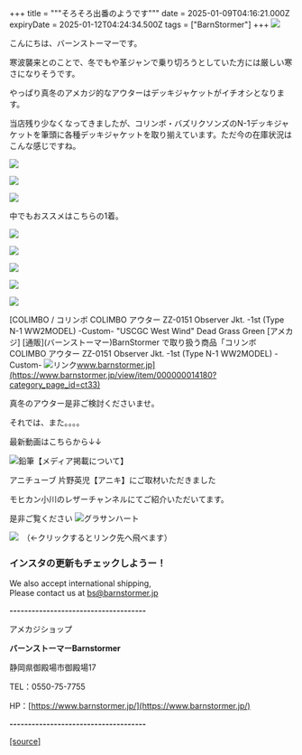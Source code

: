+++
title = """そろそろ出番のようです"""
date = 2025-01-09T04:16:21.000Z
expiryDate = 2025-01-12T04:24:34.500Z
tags = ["BarnStormer"]
+++
[![](https://stat.ameba.jp/user_images/20231023/16/barnstormer-go/b2/03/p/o0420015015354743273.png)](https://ameblo.jp/barnstormer-go/entry-12825670498.html)

こんにちは、バーンストーマーです。

寒波襲来とのことで、冬でもや革ジャンで乗り切ろうとしていた方には厳しい寒さになりそうです。

やっぱり真冬のアメカジ的なアウターはデッキジャケットがイチオシとなります。

当店残り少なくなってきましたが、コリンボ・バズリクソンズのN-1デッキジャケットを筆頭に各種デッキジャケットを取り揃えています。ただ今の在庫状況はこんな感じですね。

[![](https://stat.ameba.jp/user_images/20250109/13/barnstormer-go/3a/ab/j/o0466070015531227116.jpg)](https://stat.ameba.jp/user_images/20250109/13/barnstormer-go/3a/ab/j/o0466070015531227116.jpg)

[![](https://stat.ameba.jp/user_images/20250109/13/barnstormer-go/33/21/j/o0466070015531227117.jpg)](https://stat.ameba.jp/user_images/20250109/13/barnstormer-go/33/21/j/o0466070015531227117.jpg)

[![](https://stat.ameba.jp/user_images/20250109/13/barnstormer-go/62/66/j/o0466070015531227118.jpg)](https://stat.ameba.jp/user_images/20250109/13/barnstormer-go/62/66/j/o0466070015531227118.jpg)

中でもおススメはこちらの1着。

[![](https://stat.ameba.jp/user_images/20250109/13/barnstormer-go/a4/4b/j/o0466070015531227726.jpg)](https://stat.ameba.jp/user_images/20250109/13/barnstormer-go/a4/4b/j/o0466070015531227726.jpg)

[![](https://stat.ameba.jp/user_images/20250109/13/barnstormer-go/4c/71/j/o0466070015531227729.jpg)](https://stat.ameba.jp/user_images/20250109/13/barnstormer-go/4c/71/j/o0466070015531227729.jpg)

[![](https://stat.ameba.jp/user_images/20250109/13/barnstormer-go/e6/31/j/o0466070015531227730.jpg)](https://stat.ameba.jp/user_images/20250109/13/barnstormer-go/e6/31/j/o0466070015531227730.jpg)

[![](https://stat.ameba.jp/user_images/20250109/13/barnstormer-go/12/83/j/o0466070015531227727.jpg)](https://stat.ameba.jp/user_images/20250109/13/barnstormer-go/12/83/j/o0466070015531227727.jpg)

[![](https://stat.ameba.jp/user_images/20250109/13/barnstormer-go/80/bc/j/o0466070015531227731.jpg)](https://stat.ameba.jp/user_images/20250109/13/barnstormer-go/80/bc/j/o0466070015531227731.jpg)

[COLIMBO / コリンボ COLIMBO アウター ZZ-0151 Observer Jkt. -1st (Type N-1 WW2MODEL) -Custom- "USCGC West Wind" Dead Grass Green \[アメカジ\] \[通販\](バーンストーマー)BarnStormer で取り扱う商品「コリンボ COLIMBO アウター ZZ-0151 Observer Jkt. -1st (Type N-1 WW2MODEL) -Custom- ![リンク](https://c.stat100.ameba.jp/ameblo/symbols/v3.20.0/svg/gray/editor_link.svg)www.barnstormer.jp](https://www.barnstormer.jp/view/item/000000014180?category_page_id=ct33)

真冬のアウター是非ご検討くださいませ。

それでは、また。。。。

最新動画はこちらから↓↓

![鉛筆](https://stat100.ameba.jp/blog/ucs/img/char/char3/519.png)【メディア掲載について】

アニチューブ 片野英児【アニキ】にご取材いただきました

モヒカン小川のレザーチャンネルにてご紹介いただいてます。

是非ご覧ください ![グラサンハート](https://stat100.ameba.jp/blog/ucs/img/char/char3/148.png)

[![](https://stat.ameba.jp/user_images/20230412/16/barnstormer-go/6a/23/p/o0108010815269242493.png)](https://www.instagram.com/barnstormer_daily/)　（←クリックするとリンク先へ飛べます）

### インスタの更新もチェックしようー！

We also accept international shipping,  
Please contact us at bs@barnstormer.jp

**\-------------------------------------**

アメカジショップ

**バーンストーマーBarnstormer**

静岡県御殿場市御殿場17

TEL：0550-75-7755

HP：[https://www.barnstormer.jp/](https://www.barnstormer.jp/)

**\-------------------------------------**

[[source]](https://ameblo.jp/barnstormer-go/entry-12881771221.html)
